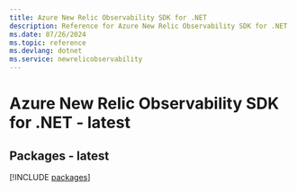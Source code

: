 ```yaml
---
title: Azure New Relic Observability SDK for .NET
description: Reference for Azure New Relic Observability SDK for .NET
ms.date: 07/26/2024
ms.topic: reference
ms.devlang: dotnet
ms.service: newrelicobservability
---
```

# Azure New Relic Observability SDK for .NET - latest
## Packages - latest
[!INCLUDE [packages](new-relic-observability-index.md)]